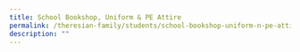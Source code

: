 ```yaml
---
title: School Bookshop, Uniform & PE Attire
permalink: /theresian-family/students/school-bookshop-uniform-n-pe-attire/
description: ""
---
```

